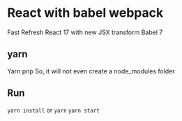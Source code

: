# React with babel webpack
Fast Refresh
React 17 with new JSX transform
Babel 7

## yarn
Yarn pnp
So, it will not even create a node_modules folder

## Run
`yarn install` or `yarn`
`yarn start`